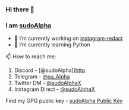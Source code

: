 ### Hi there 👋
### I am [sudoAlpha](https://github.com/sudoAlpha)

- 🔭 I’m currently working on [instagram-redact](https://github.com/sudoAlphaX/instagram-redact)
- 🌱 I’m currently learning Python

📫 How to reach me:
  1. Discord - [@sudoAlpha]([http](https://discord.com/users/705624271308849224)
  2. Telegram - [@su_Alpha](https://t.me/su_alpha)
  3. Twitter DM - [@sudoAlphaX](https://x.com/sudoAlphaX)
  4. Instagram Direct - [@sudoAlphaX](https://www.instagram.com/sudoAlphaX)

Find my GPG public key - [sudoAlpha Public Key](https://raw.githubusercontent.com/sudoAlphaX/sudoAlphaX/main/sudoAlpha.asc)
 
<!--
- 👯 I’m looking to collaborate on ...
- 🤔 I’m looking for help with ...
- 💬 Ask me about ...
- 😄 Pronouns: ...
- ⚡ Fun fact: ...
-->
